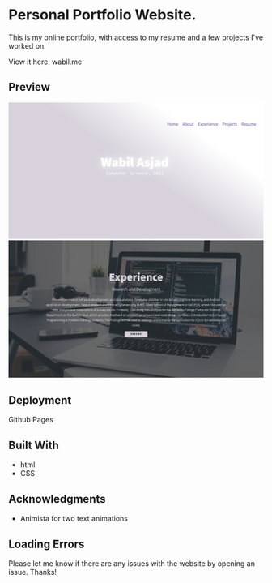 # Personal Portfolio Website. 

This is my online portfolio, with access to my resume and a few projects I've worked on. 

View it here: wabil.me

## Preview
![Error 404](https://github.com/wabilasjad/wabilasjad.github.io/blob/master/img/home.png)
![Error 404](https://github.com/wabilasjad/wabilasjad.github.io/blob/master/img/exp.png)

## Deployment

Github Pages

## Built With

* html
* CSS

## Acknowledgments

* Animista for two text animations

## Loading Errors

Please let me know if there are any issues with the website by opening an issue. Thanks!
